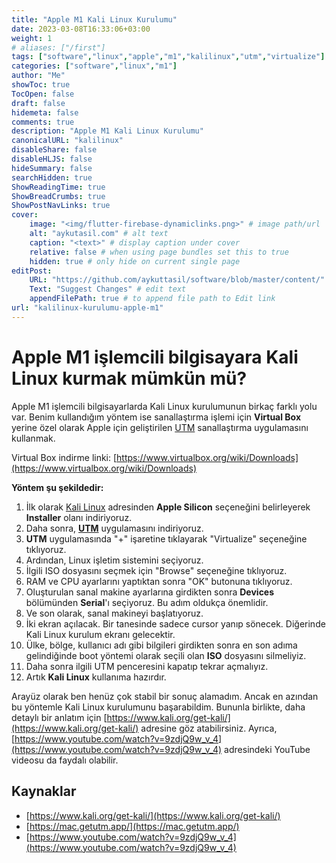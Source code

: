 ```yaml
---
title: "Apple M1 Kali Linux Kurulumu"
date: 2023-03-08T16:33:06+03:00
weight: 1
# aliases: ["/first"]
tags: ["software","linux","apple","m1","kalilinux","utm","virtualize"]
categories: ["software","linux","m1"]
author: "Me"
showToc: true
TocOpen: false
draft: false
hidemeta: false
comments: true
description: "Apple M1 Kali Linux Kurulumu"
canonicalURL: "kalilinux"
disableShare: false
disableHLJS: false
hideSummary: false
searchHidden: true
ShowReadingTime: true
ShowBreadCrumbs: true
ShowPostNavLinks: true
cover:
    image: "<img/flutter-firebase-dynamiclinks.png>" # image path/url
    alt: "aykutasil.com" # alt text
    caption: "<text>" # display caption under cover
    relative: false # when using page bundles set this to true
    hidden: true # only hide on current single page
editPost:
    URL: "https://github.com/aykuttasil/software/blob/master/content/"
    Text: "Suggest Changes" # edit text
    appendFilePath: true # to append file path to Edit link
url: "kalilinux-kurulumu-apple-m1"
---
```


# Apple M1 işlemcili bilgisayara Kali Linux kurmak mümkün mü?

Apple M1 işlemcili bilgisayarlarda Kali Linux kurulumunun birkaç farklı yolu var. Benim kullandığım yöntem ise sanallaştırma işlemi için **Virtual Box** yerine özel olarak Apple için geliştirilen [UTM](https://mac.getutm.app/) sanallaştırma uygulamasını kullanmak.

Virtual Box indirme linki: [https://www.virtualbox.org/wiki/Downloads](https://www.virtualbox.org/wiki/Downloads)

**Yöntem şu şekildedir:**

1. İlk olarak [Kali Linux](https://www.kali.org/get-kali/#kali-installer-images) adresinden **Apple Silicon** seçeneğini belirleyerek **Installer** olanı indiriyoruz.
2. Daha sonra, **[UTM](https://mac.getutm.app/)** uygulamasını indiriyoruz.
3. **UTM** uygulamasında "+" işaretine tıklayarak "Virtualize" seçeneğine tıklıyoruz.
4. Ardından, Linux işletim sistemini seçiyoruz.
5. İlgili ISO dosyasını seçmek için "Browse" seçeneğine tıklıyoruz.
6. RAM ve CPU ayarlarını yaptıktan sonra "OK" butonuna tıklıyoruz.
7. Oluşturulan sanal makine ayarlarına girdikten sonra **Devices** bölümünden **Serial**'ı seçiyoruz. Bu adım oldukça önemlidir.
8. Ve son olarak, sanal makineyi başlatıyoruz.
9. İki ekran açılacak. Bir tanesinde sadece cursor yanıp sönecek. Diğerinde Kali Linux kurulum ekranı gelecektir.
10. Ülke, bölge, kullanıcı adı gibi bilgileri girdikten sonra en son adıma gelindiğinde boot yöntemi olarak seçili olan **ISO** dosyasını silmeliyiz.
11. Daha sonra ilgili UTM penceresini kapatıp tekrar açmalıyız.
12. Artık **Kali Linux** kullanıma hazırdır.

Arayüz olarak ben henüz çok stabil bir sonuç alamadım. Ancak en azından bu yöntemle Kali Linux kurulumunu başarabildim. Bununla birlikte, daha detaylı bir anlatım için [https://www.kali.org/get-kali/](https://www.kali.org/get-kali/) adresine göz atabilirsiniz. Ayrıca, [https://www.youtube.com/watch?v=9zdjQ9w_v_4](https://www.youtube.com/watch?v=9zdjQ9w_v_4) adresindeki YouTube videosu da faydalı olabilir.

## Kaynaklar

- [https://www.kali.org/get-kali/](https://www.kali.org/get-kali/)
- [https://mac.getutm.app/](https://mac.getutm.app/)
- [https://www.youtube.com/watch?v=9zdjQ9w_v_4](https://www.youtube.com/watch?v=9zdjQ9w_v_4)